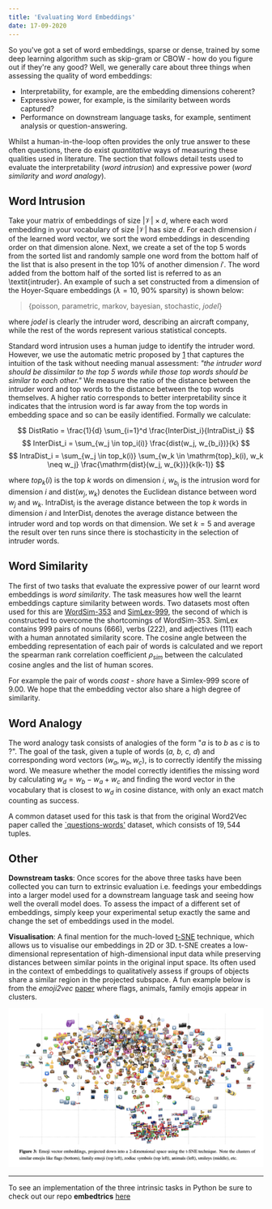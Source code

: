 ```yaml
---
title: 'Evaluating Word Embeddings'
date: 17-09-2020
---
```


<!-- *This post follows [Part 1](https://kushmadlani.github.io/spare-word-embeddings/) which introduces word embeddings, sparsity and ways to induce it.* -->

So you've got a set of word embeddings, sparse or dense, trained by some deep learning algorithm such as skip-gram or CBOW - how do you figure out if they're any good? Well, we generally care about three things when assessing the quality of word embeddings:
* Interpretability, for example, are the embedding dimensions coherent?
* Expressive power, for example, is the similarity between words captured?
* Performance on downstream language tasks, for example, sentiment analysis or question-answering.

Whilst a human-in-the-loop often provides the only true answer to these often questions, there do exist *quantitative* ways of measuring these qualities used in literature. The section that follows detail tests used to evaluate the interpretability (*word intrusion*) and expressive power (*word similarity* and *word analogy*).

## Word Intrusion
Take your matrix of embeddings of size $|\mathcal{V}| \times d$, where each word embedding in your vocabulary of size $|\mathcal{V}|$ has size $d$. For each dimension $i$ of the learned word vector, we sort the word embeddings in descending order on that dimension alone. Next, we create a set of the top $5$ words from the sorted list and randomly sample one word from the bottom half of the list that is also present in the top $10\%$ of another dimension $i'$. The word added from the bottom half of the sorted list is referred to as an \textit{intruder}. An example of such a set constructed from a dimension of the Hoyer-Square embeddings ($\lambda=10$, $90$\% sparsity) is shown below:

> {poisson, parametric, markov, bayesian, stochastic, *jodel*}

where *jodel* is clearly the intruder word, describing an aircraft company, while the rest of the words represent various statistical concepts. 

Standard word intrusion uses a human judge to identify the intruder word. However, we use the automatic metric proposed by [1](https://www.ijcai.org/Proceedings/16/Papers/414.pdf) that captures the intuition of the task without needing manual assessment: *"the intruder word should be dissimilar to the top 5 words while those top words should be similar to each other."* We measure the ratio of the distance between the intruder word and top words to the distance between the top words themselves. A higher ratio corresponds to better interpretability since it indicates that the intrusion word is far away from the top words in embedding space and so can be easily identified. Formally we calculate:

$$
DistRatio = \frac{1}{d} \sum_{i=1}^d  \frac{InterDist_i}{IntraDist_i}
$$
$$
InterDist_i = \sum_{w_j \in top_i(i)} \frac{dist(w_j, w_{b_i})}{k}
$$
$$
IntraDist_i = \sum_{w_j \in top_k(i)} \sum_{w_k \in \mathrm{top}_k(i), w_k \neq w_j} \frac{\mathrm{dist}(w_j, w_{k})}{k(k-1)}
$$

where $top_k(i)$ is the top $k$ words on dimension $i$, $w_{b_i}$ is the intrusion word for dimension $i$ and $\mathrm{dist}(w_j, w_k)$ denotes the Euclidean distance between word $w_j$ and $w_k$. 
$\mathrm{IntraDist}_i$ is the average distance between the top $k$ words in dimension $i$ and $\mathrm{InterDist}_i$ denotes the average distance between the intruder word and top words on that dimension. We set $k=5$ and average the result over ten runs since there is stochasticity in the selection of intruder words.


## Word Similarity
The first of two tasks that evaluate the expressive power of our learnt word embeddings is *word similarity*. The task measures how well the learnt embeddings capture similarity between words. Two datasets most often used for this are [WordSim-$353$](https://aclweb.org/aclwiki/WordSimilarity-353_Test_Collection_(State_of_the_art)) and [SimLex-$999$](https://fh295.github.io/simlex.html), the second of which is constructed to overcome the shortcomings of WordSim-$353$. SimLex contains $999$ pairs of nouns ($666$), verbs ($222$), and adjectives ($111$) each with a human annotated similarity score. The cosine angle between the embedding representation of each pair of words is calculated and we report the spearman rank correlation coefficient $\rho_{sim}$ between the calculated cosine angles and the list of human scores. 

For example the pair of words *coast - shore* have a Simlex-$999$ score of $9.00$. We hope that the embedding vector also share a high degree of similarity.


## Word Analogy
The word analogy task consists of analogies of the form "*a* is to *b* as *c* is to ?". The goal of the task, given a tuple of words (*a, b, c, d*) and corresponding word vectors ($w_a, w_b, w_c$), is to correctly identify the missing word. We measure whether the model correctly identifies the missing word by calculating $w_d = w_b - w_a + w_c$ and finding the word vector in the vocabulary that is closest to $w_d$ in cosine distance, with only an exact match counting as success. 

A common dataset used for this task is that from the original Word2Vec paper called the [`questions-words'](http://download.tensorflow.org/data/questions-words.txt) dataset, which consists of $19,544$ tuples. 

## Other
__Downstream tasks__: Once scores for the above three tasks have been collected you can turn to extrinsic evaluation i.e. feedings your embeddings into a larger model used for a downstream language task and seeing how well the overall model does. To assess the impact of a different set of embeddings, simply keep your experimental setup exactly the same and change the set of embeddings used in the model.

__Visualisation__: A final mention for the much-loved [t-SNE](https://lvdmaaten.github.io/tsne/) technique, which allows us to visualise our embeddings in $2$D or $3$D. t-SNE creates a low-dimensional representation of high-dimensional input data while preserving distances between similar points in the original input space. Its often used in the context of embeddings to qualitatively assess if groups of objects share a similar region in the projected subspace. A fun example below is from the *emoji2vec* [paper](https://arxiv.org/pdf/1609.08359.pdf) where flags, animals, family emojis appear in clusters.

![png](/images/emb_eval/emojitsne.png)

____
To see an implementation of the three intrinsic tasks in Python be sure to check out our repo __embedtrics__ [here](https://github.com/kushmadlani/embedtrics)
